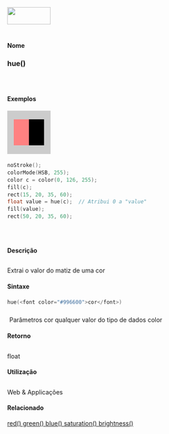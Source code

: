 <img height="40" src="../images/1pix.gif" width="100"/>
<img height="1" src="../images/1pix.gif" width="20"/>
<img height="1" src="../images/1pix.gif" width="555"/>

#### Nome
### hue()
<img height="25" src="../images/1pix.gif" width="1"/>

#### Exemplos
<img border="0" height="100" src="media/hue_.gif" width="100"/>

```pde
noStroke(); 
colorMode(HSB, 255); 
color c = color(0, 126, 255); 
fill(c); 
rect(15, 20, 35, 60); 
float value = hue(c);  // Atribui 0 a "value"
fill(value); 
rect(50, 20, 35, 60); 

```
<img height="25" src="../images/1pix.gif" width="1"/>

#### Descrição
Extrai o valor do matiz de uma cor
<img height="25" src="../images/1pix.gif" width="1"/>

#### Sintaxe
```pde
hue(<font color="#996600">cor</font>)

```
<img height="25" src="../images/1pix.gif" width="1"/>
Parâmetros
cor
qualquer valor do tipo de dados color
<img height="25" src="../images/1pix.gif" width="1"/>

#### Retorno

	
float
<img height="25" src="../images/1pix.gif" width="1"/>

#### Utilização

	
Web & Applicações
<img height="25" src="../images/1pix.gif" width="1"/>

#### Relacionado
[red() ](red_)[green() ](green_)[blue() ](blue_)[saturation() ](saturation_)[brightness() ](brightness_)
